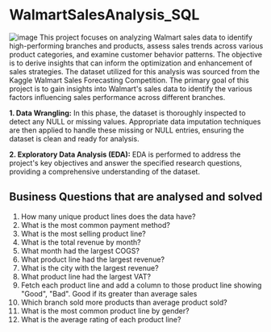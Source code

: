# WalmartSalesAnalysis_SQL
![image](https://github.com/user-attachments/assets/6ee9643e-2736-4bc1-8cdd-4206cbe14c22)
This project focuses on analyzing Walmart sales data to identify high-performing branches and products, assess sales trends across various product categories, and examine customer behavior patterns. The objective is to derive insights that can inform the optimization and enhancement of sales strategies. The dataset utilized for this analysis was sourced from the Kaggle Walmart Sales Forecasting Competition. The primary goal of this project is to gain insights into Walmart's sales data to identify the various factors influencing sales performance across different branches.

**1. Data Wrangling:** In this phase, the dataset is thoroughly inspected to detect any NULL or missing values. Appropriate data imputation techniques are then applied to handle these missing or NULL entries, ensuring the dataset is clean and ready for analysis.

**2. Exploratory Data Analysis (EDA):** EDA is performed to address the project's key objectives and answer the specified research questions, providing a comprehensive understanding of the dataset.

**Business Questions that are analysed and solved**
----------------------------------------------------
1. How many unique product lines does the data have?
2. What is the most common payment method?
3. What is the most selling product line?
4. What is the total revenue by month?
5. What month had the largest COGS?
6. What product line had the largest revenue?
7. What is the city with the largest revenue?
8. What product line had the largest VAT?
9. Fetch each product line and add a column to those product line showing "Good", "Bad". Good if its greater than average sales
10. Which branch sold more products than average product sold?
11. What is the most common product line by gender?
12. What is the average rating of each product line?
